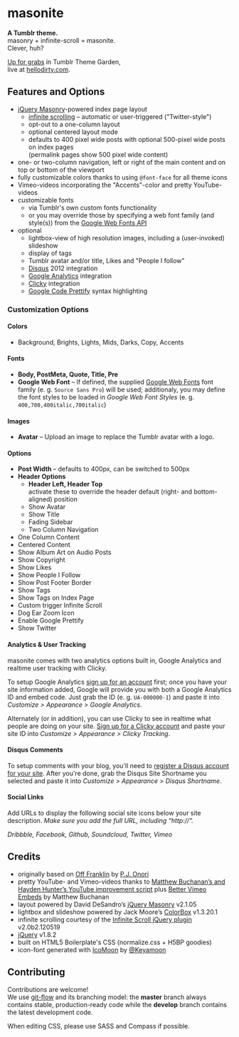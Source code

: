 # masonite

**A Tumblr theme.**  
masonry + infinite-scroll = masonite.  
Clever, huh?

[Up for grabs](http://www.tumblr.com/theme/34822) in Tumblr Theme Garden,  
live at [hellodirty.com](http://hellodirty.com).

## Features and Options

* [jQuery Masonry](http://masonry.desandro.com/)-powered index page layout
  * [infinite scrolling](http://www.infinite-scroll.com) – automatic or user-triggered ("Twitter-style")
  * opt-out to a one-column layout
  * optional centered layout mode
  * defaults to 400 pixel wide posts with optional 500-pixel wide posts on index pages  
    (permalink pages show 500 pixel wide content)
* one- or two-column navigation, left or right of the main content and on top or bottom of the viewport
* fully customizable colors thanks to using `@font-face` for all theme icons
* Vimeo-videos incorporating the "Accents"-color and pretty YouTube-videos
* customizable fonts
  * via Tumblr's own custom fonts functionality
  * or you may override those by specifying a web font family (and style(s)) from the [Google Web Fonts API](http://www.google.com/webfonts)
* optional
  * lightbox-view of high resolution images, including a (user-invoked) slideshow
  * display of tags
  * Tumblr avatar and/or title, Likes and "People I follow"
  * [Disqus](http://disqus.com/) 2012 integration
  * [Google Analytics](http://www.google.com/analytics/) integration
  * [Clicky](http://getclicky.com/) integration
  * [Google Code Prettify](http://code.google.com/p/google-code-prettify/) syntax highlighting

### Customization Options

#### Colors

* Background, Brights, Lights, Mids, Darks, Copy, Accents

#### Fonts

* **Body, PostMeta, Quote, Title, Pre**
* **Google Web Font** – If defined, the supplied [Google Web Fonts](http://www.google.com/webfonts) font family (e. g. `Source Sans Pro`) will be used; additionaly, you may define the font styles to be loaded in _Google Web Font Styles_ (e. g. `400,700,400italic,700italic`)

#### Images

* **Avatar** – Upload an image to replace the Tumblr avatar with a logo.

#### Options

* **Post Width** – defaults to 400px, can be switched to 500px
* **Header Options**
  * **Header Left, Header Top**  
    activate these to override the header default (right- and bottom-aligned) position
  * Show Avatar
  * Show Title
  * Fading Sidebar
  * Two Column Navigation
* One Column Content
* Centered Content
* Show Album Art on Audio Posts
* Show Copyright
* Show Likes
* Show People I Follow
* Show Post Footer Border
* Show Tags
* Show Tags on Index Page
* Custom trigger Infinite Scroll
* Dog Ear Zoom Icon
* Enable Google Prettify
* Show Twitter

#### Analytics & User Tracking

masonite comes with two analytics options built in, Google Analytics and realtime user tracking with Clicky.

To setup Google Analytics [sign up for an account](http://www.google.com/analytics/) first; once you have your site information added, Google will provide you with both a Google Analytics ID and embed code. Just grab the ID (e. g. `UA-000000-1`) and paste it into _Customize > Appearance > Google Analytics_.

Alternately (or in addition), you can use Clicky to see in realtime what people are doing on your site. [Sign up for a Clicky account](http://getclicky.com/) and paste your site ID into _Customize > Appearance > Clicky Tracking_.

#### Disqus Comments

To setup comments with your blog, you'll need to [register a Disqus account for your site](http://disqus.com/admin/register/).  After you're done, grab the Disqus Site Shortname you selected and paste it into _Customize > Appearance > Disqus Shortname_.

#### Social Links

Add URLs to display the following social site icons below your site description. _Make sure you add the full URL, including “http://”._

_Dribbble, Facebook, Github, Soundcloud, Twitter, Vimeo_

## Credits

* originally based on [Off Franklin](http://somerandomdude.com/projects/off-franklin-tumblr-theme/) by [P.J. Onori](http://somerandomdude.com/)
* pretty YouTube- and Vimeo-videos thanks to [Matthew Buchanan’s and Hayden Hunter’s YouTube improvement script](http://matthewbuchanan.name/post/451892574/widescreen-youtube-embeds) plus [Better Vimeo Embeds](http://mattbu.ch/tumblr/vimeo-embeds/) by Matthew Buchanan
* layout powered by David DeSandro’s [jQuery Masonry](http://masonry.desandro.com/) v2.1.05
* lightbox and slideshow powered by Jack Moore’s [ColorBox](http://jacklmoore.com/colorbox/) v1.3.20.1
* infinite scrolling courtesy of the [Infinite Scroll jQuery plugin](http://www.infinite-scroll.com) v2.0b2.120519
* [jQuery](http://jquery.com/) v1.8.2
* built on HTML5 Boilerplate's CSS (normalize.css + H5BP goodies)
* icon-font generated with [IcoMoon](http://icomoon.io/) by [@Keyamoon](http://twitter.com/keyamoon/)

## Contributing

Contributions are welcome!  
We use [git-flow](https://github.com/nvie/gitflow) and its branching model: the **master** branch always contains stable, production-ready code while the **develop** branch contains the latest development code.

When editing CSS, please use SASS and Compass if possible.